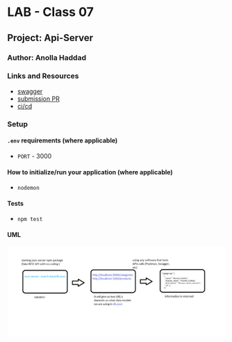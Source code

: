 # LAB - Class 07

## Project: Api-Server

### Author: Anolla Haddad

### Links and Resources

- [swagger](https://app.swaggerhub.com/apis/Anolla/lab-09/0.1)
- [submission PR](https://github.com/401-advanced-javascript-Anolla/api-server/pull/3)
- [ci/cd](https://github.com/401-advanced-javascript-Anolla/api-server/runs/731816439)

### Setup

#### `.env` requirements (where applicable)

- `PORT` - 3000

#### How to initialize/run your application (where applicable)

- `nodemon`

#### Tests

- `npm test`

#### UML

![UML Diagram](./UML/class-06-UML.png)
